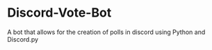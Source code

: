 # Discord-Vote-Bot
A bot that allows for the creation of polls in discord using Python and Discord.py
